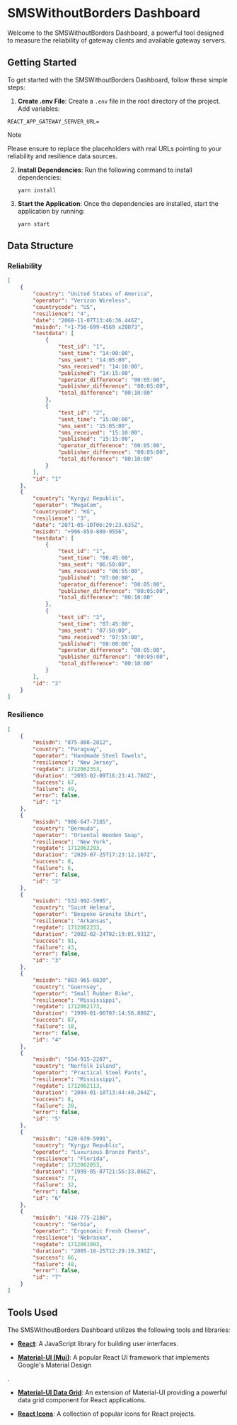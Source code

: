 # SMSWithoutBorders Dashboard

Welcome to the SMSWithoutBorders Dashboard, a powerful tool designed to measure the reliability of gateway clients and available gateway servers.

## Getting Started

To get started with the SMSWithoutBorders Dashboard, follow these simple steps:

1. **Create .env File**: Create a `.env` file in the root directory of the project. Add variables:

```
REACT_APP_GATEWAY_SERVER_URL=
```

> [!NOTE]
> Please ensure to replace the placeholders with real URLs pointing to your reliability and resilience data sources.

2. **Install Dependencies**: Run the following command to install dependencies:

   ```
   yarn install
   ```

3. **Start the Application**: Once the dependencies are installed, start the application by running:

   ```
   yarn start
   ```

## Data Structure

### Reliability

```json
[
	{
		"country": "United States of America",
		"operator": "Verizon Wireless",
		"countrycode": "US",
		"resilience": "4",
		"date": "2068-11-07T13:46:36.446Z",
		"msisdn": "+1-756-699-4569 x28073",
		"testdata": [
			{
				"test_id": "1",
				"sent_time": "14:00:00",
				"sms_sent": "14:05:00",
				"sms_received": "14:10:00",
				"published": "14:15:00",
				"operator_difference": "00:05:00",
				"publisher_difference": "00:05:00",
				"total_difference": "00:10:00"
			},
			{
				"test_id": "2",
				"sent_time": "15:00:00",
				"sms_sent": "15:05:00",
				"sms_received": "15:10:00",
				"published": "15:15:00",
				"operator_difference": "00:05:00",
				"publisher_difference": "00:05:00",
				"total_difference": "00:10:00"
			}
		],
		"id": "1"
	},
	{
		"country": "Kyrgyz Republic",
		"operator": "MegaCom",
		"countrycode": "KG",
		"resilience": "3",
		"date": "2071-05-10T06:29:23.635Z",
		"msisdn": "+996-859-809-9556",
		"testdata": [
			{
				"test_id": "1",
				"sent_time": "06:45:00",
				"sms_sent": "06:50:00",
				"sms_received": "06:55:00",
				"published": "07:00:00",
				"operator_difference": "00:05:00",
				"publisher_difference": "00:05:00",
				"total_difference": "00:10:00"
			},
			{
				"test_id": "2",
				"sent_time": "07:45:00",
				"sms_sent": "07:50:00",
				"sms_received": "07:55:00",
				"published": "08:00:00",
				"operator_difference": "00:05:00",
				"publisher_difference": "00:05:00",
				"total_difference": "00:10:00"
			}
		],
		"id": "2"
	}
]
```

### Resilience

```json
[
	{
		"msisdn": "875-808-2812",
		"country": "Paraguay",
		"operator": "Handmade Steel Towels",
		"resilience": "New Jersey",
		"regdate": 1712062353,
		"duration": "2093-02-09T16:23:41.760Z",
		"success": 67,
		"failure": 49,
		"error": false,
		"id": "1"
	},
	{
		"msisdn": "986-647-7185",
		"country": "Bermuda",
		"operator": "Oriental Wooden Soap",
		"resilience": "New York",
		"regdate": 1712062293,
		"duration": "2029-07-25T17:23:12.167Z",
		"success": 0,
		"failure": 6,
		"error": false,
		"id": "2"
	},
	{
		"msisdn": "532-992-5995",
		"country": "Saint Helena",
		"operator": "Bespoke Granite Shirt",
		"resilience": "Arkansas",
		"regdate": 1712062233,
		"duration": "2082-02-24T02:19:01.931Z",
		"success": 91,
		"failure": 43,
		"error": false,
		"id": "3"
	},
	{
		"msisdn": "803-965-0820",
		"country": "Guernsey",
		"operator": "Small Rubber Bike",
		"resilience": "Mississippi",
		"regdate": 1712062173,
		"duration": "1999-01-06T07:14:56.889Z",
		"success": 87,
		"failure": 18,
		"error": false,
		"id": "4"
	},
	{
		"msisdn": "554-915-2287",
		"country": "Norfolk Island",
		"operator": "Practical Steel Pants",
		"resilience": "Mississippi",
		"regdate": 1712062113,
		"duration": "2094-01-10T13:44:40.264Z",
		"success": 8,
		"failure": 28,
		"error": false,
		"id": "5"
	},
	{
		"msisdn": "420-639-5991",
		"country": "Kyrgyz Republic",
		"operator": "Luxurious Bronze Pants",
		"resilience": "Florida",
		"regdate": 1712062053,
		"duration": "1999-05-07T21:56:33.066Z",
		"success": 77,
		"failure": 32,
		"error": false,
		"id": "6"
	},
	{
		"msisdn": "418-775-2188",
		"country": "Serbia",
		"operator": "Ergonomic Fresh Cheese",
		"resilience": "Nebraska",
		"regdate": 1712061993,
		"duration": "2005-10-25T12:29:19.393Z",
		"success": 66,
		"failure": 48,
		"error": false,
		"id": "7"
	}
]
```

## Tools Used

The SMSWithoutBorders Dashboard utilizes the following tools and libraries:

- **[React](https://reactjs.org/)**: A JavaScript library for building user interfaces.

- **[Material-UI (Mui)](https://mui.com/material-ui/)**: A popular React UI framework that implements Google's Material Design

.

- **[Material-UI Data Grid](https://mui.com/components/data-grid/)**: An extension of Material-UI providing a powerful data grid component for React applications.

- **[React Icons](https://react-icons.github.io/react-icons/)**: A collection of popular icons for React projects.
